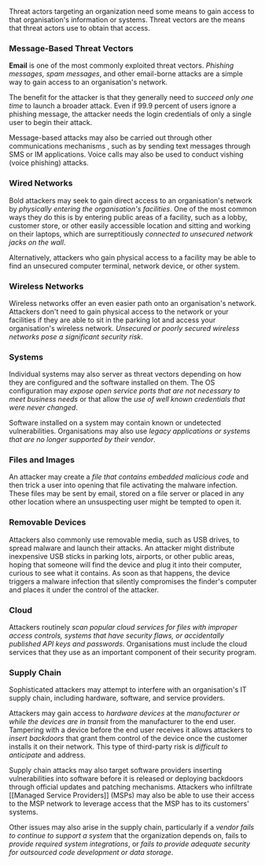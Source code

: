 Threat actors targeting an organization need some means to gain access to that organisation's information or systems. Threat vectors are the means that threat actors use to obtain that access.

### Message-Based Threat Vectors
**Email** is one of the most commonly exploited threat vectors. *Phishing messages, spam messages*, and other email-borne attacks are a simple way to gain access to an organisation's network.

The benefit for the attacker is that they generally need to *succeed only one time* to launch a broader attack. Even if 99.9 percent of users ignore a phishing message, the attacker needs the login credentials of only a single user to begin their attack.

Message-based attacks may also be carried out through other communications mechanisms , such as by sending text messages through SMS or IM applications. Voice calls may also be used to conduct vishing (voice phishing) attacks.

### Wired Networks
Bold attackers may seek to gain direct access to an organisation's network by *physically entering the organisation's facilities*. One of the most common ways they do this is by entering public areas of a facility, such as a lobby, customer store, or other easily accessible location and sitting and working on their laptops, which are surreptitiously *connected to unsecured network jacks on the wall*.

Alternatively, attackers who gain physical access to a facility may be able to find an unsecured computer terminal, network device, or other system.

### Wireless Networks
Wireless networks offer an even easier path onto an organisation's network. Attackers don't need to gain physical access to the network or your facilities if they are able to sit in the parking lot and access your organisation's wireless network. *Unsecured or poorly secured wireless networks pose a significant security risk*.

### Systems
Individual systems may also server as threat vectors depending on how they are configured and the software installed on them. The OS configuration may *expose open service ports that are not necessary to meet business needs* or that allow the *use of well known credentials that were never changed*.

Software installed on a system may contain known or undetected vulnerabilities. Organisations may also use *legacy applications or systems that are no longer supported by their vendor*.

### Files and Images
An attacker may create a *file that contains embedded malicious code* and then trick a user into opening that file activating the malware infection. These files may be sent by email, stored on a file server or placed in any other location where an unsuspecting user might be tempted to open it.

### Removable Devices
Attackers also commonly use removable media, such as USB drives, to spread malware and launch their attacks. An attacker might distribute inexpensive USB sticks in parking lots, airports, or other public areas, hoping that someone will find the device and plug it into their computer, curious to see what it contains. As soon as that happens, the device triggers a malware infection that silently compromises the finder's computer and places it under the control of the attacker.

### Cloud
Attackers routinely *scan popular cloud services for files with improper access controls, systems that have security flaws, or accidentally published API keys and passwords*. Organisations must include the cloud services that they use as an important component of their security program.

### Supply Chain
Sophisticated attackers may attempt to interfere with an organisation's IT supply chain, including hardware, software, and service providers. 

Attackers may gain access to *hardware devices* at the *manufacturer or while the devices are in transit* from the manufacturer to the end user. Tampering with a device before the end user receives it allows attackers to *insert backdoors* that grant them control of the device once the customer installs it on their network. This type of third-party risk is *difficult to anticipate* and address.

Supply chain attacks may also target software providers inserting vulnerabilities into software before it is released or deploying backdoors through official updates and patching mechanisms. Attackers who infiltrate [[Managed Service Providers]] (MSPs) may also be able to use their access to the MSP network to leverage access that the MSP has to its customers' systems.

Other issues may also arise in the supply chain, particularly if a *vendor fails to continue to support a system* that the organization depends on, fails to *provide required system integrations*, or *fails to provide adequate security for outsourced code development or data*
*storage*.